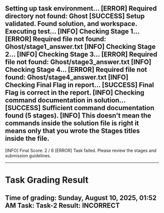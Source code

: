 Setting up task environment...
[ERROR] Required directory not found: Ghost
[SUCCESS] Setup validated. Found solution, and workspace.
Executing test...
[INFO] Checking Stage 1...
[ERROR] Required file not found: Ghost/stage1_answer.txt
[INFO] Checking Stage 2...
[INFO] Checking Stage 3...
[ERROR] Required file not found: Ghost/stage3_answer.txt
[INFO] Checking Stage 4...
[ERROR] Required file not found: Ghost/stage4_answer.txt
[INFO] Checking Final Flag in report...
[SUCCESS] Final Flag is correct in the report.
[INFO] Checking command documentation in solution...
[SUCCESS] Sufficient command documentation found (5 stages).
[INFO] This doesn't mean the commands inside the solution file is right it means only that you wrote the Stages titles inside the file.
-------------------------------------
[INFO] Final Score: 2 / 6
[ERROR] Task failed. Please review the stages and submission guidelines.

---
# Task Grading Result
**Time of grading:** Sunday, August 10, 2025, 01:52 AM
**Task:** Task-2
**Result:** INCORRECT
---
